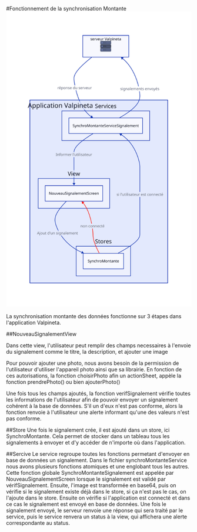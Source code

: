 #Fonctionnement de la synchronisation Montante
![Schéma de fonctionnement de la synchronisation montante](SynchroMontante.svg)

La synchronisation montante des données fonctionne sur 3 étapes dans l'application Valpineta.

##NouveauSignalementView

Dans cette view, l'utilisateur peut remplir des champs necessaires à l'envoie du signalement comme le titre, la description, et ajouter une image 

Pour pouvoir ajouter une photo, nous avons besoin de la permission de l'utilisateur d'utiliser l'appareil photo ainsi que sa librairie. En fonction de ces autorisations, la fonction choisirPhoto afin un actionSheet, appèle la fonction prendrePhoto() ou bien ajouterPhoto()

Une fois tous les champs ajoutés, la fonction verifSignalement vérifie toutes les informations de l'utilisateur afin de pouvoir envoyer un signalement cohérent à la base de données. S'il un d'eux n'est pas conforme, alors la fonction renvoie à l'utilisateur une alerte informant qu'une des valeurs n'est pas conforme.

##Store
Une fois le signalement crée, il est ajouté dans un store, ici SynchroMontante. Cela permet de stocker dans un tableau tous les signalements à envoyer et d'y accéder de n'importe où dans l'application. 

##Sercive
Le service regroupe toutes les fonctions permetant d'envoyer en base de données un signalement. Dans le fichier synchroMontanteService nous avons plusieurs fonctions atomiques et une englobant tous les autres. Cette fonction globale SynchroMontanteSignalement est appelée par NouveauSignalementScreen lorsque le signalement est validé par vérifSignalement. Ensuite, l'image est transformée en base64, puis on vérifie si le signalement existe déjà dans le store, si ça n'est pas le cas, on l'ajoute dans le store. Ensuite on vérifie si l'application est connecté et dans ce cas le signalement est envoyé en base de données. 
Une fois le signalement envoyé, le serveur renvoie une réponse qui sera traité par le service, puis le service renvera un status à la view, qui affichera une alerte correspondante au status. 
